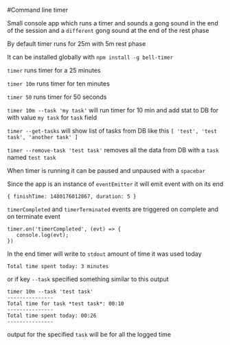 #Command line timer
 
 Small console app which runs a timer and sounds a gong sound in the end of the session and a `different` gong sound at the end of the rest phase 
 
 By default timer runs for 25m with 5m rest phase
 
 It can be installed globally with `npm install -g bell-timer` 
 
 ```timer``` runs timer for a 25 minutes 
 
 ```timer 10m``` runs timer for ten minutes 
 
 ```timer 50``` runs timer for 50 seconds
  
 ```timer 10m --task 'my task'``` will run timer for 10 min and add stat to DB for with value `my task` for `task` field
 
 ```timer --get-tasks``` will show list of tasks from DB like this
  ```[ 'test', 'test task', 'another task' ]```
 
 ```timer --remove-task 'test task'``` removes all the data from DB with a `task` named `test task` 
  
 When timer is running it can be paused and unpaused with a `spacebar`
 
 Since the app is an instance of `eventEmitter` it will emit event with on its end 
  ```
  { finishTime: 1480176012867, duration: 5 }
  ```
  
 `timerCompleted` and `timerTerminated` events are triggered on complete and on terminate event 
 
 ```
 timer.on('timerCompleted', (evt) => {
 	console.log(evt);
 })
 ```
  
 In the end timer will write to `stdout` amount of time it was used today 
 ```
 Total time spent today: 3 minutes
```
or if key `--task` specified something similar to this output

```
timer 10m --task 'test task'
---------------
Total time for task *test task*: 00:10
---------------
Total time spent today: 00:26
---------------
```
output for the specified `task` will be for all the logged time

